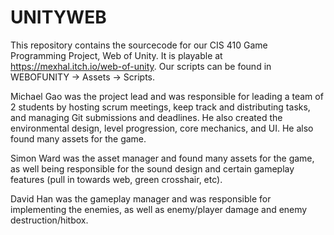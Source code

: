 # UNITYWEB

This repository contains the sourcecode for our CIS 410 Game Programming Project, Web of Unity. It is playable at https://mexhal.itch.io/web-of-unity. Our scripts can be found in WEBOFUNITY -> Assets -> Scripts.

Michael Gao was the project lead and was responsible for leading a team of 2 students by hosting scrum meetings, keep track and distributing tasks, and managing Git submissions and deadlines. He also created the environmental design, level progression, core mechanics, and UI. He also found many assets for the game.

Simon Ward was the asset manager and found many assets for the game, as well being responsible for the sound design and certain gameplay features (pull in towards web, green crosshair, etc).

David Han was the gameplay manager and was responsible for implementing the enemies, as well as enemy/player damage and enemy destruction/hitbox. 
